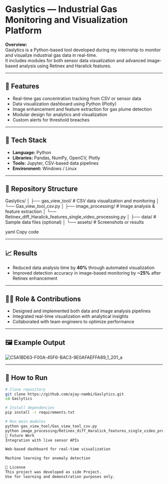 # Gaslytics — Industrial Gas Monitoring and Visualization Platform

**Overview:**  
Gaslytics is a Python-based tool developed during my internship to monitor and visualize industrial gas data in real-time.  
It includes modules for both sensor data visualization and advanced image-based analysis using Retinex and Haralick features.

---

## 🚀 Features
- Real-time gas concentration tracking from CSV or sensor data  
- Data visualization dashboard using Python (Plotly)  
- Image enhancement and feature extraction for gas plume detection  
- Modular design for analytics and visualization  
- Custom alerts for threshold breaches  

---

## 🧰 Tech Stack
- **Language:** Python  
- **Libraries:** Pandas, NumPy, OpenCV, Plotly  
- **Tools:** Jupyter, CSV-based data pipelines  
- **Environment:** Windows / Linux  

---

## 📂 Repository Structure
Gaslytics/
│
├── gas_view_tool/ # CSV data visualization and monitoring
│ └── Gas_view_tool_csv.py
│
├── image_processing/ # Image analysis & feature extraction
│ └── Retinex_diff_Haralick_features_single_video_processing.py
│
├── data/ # Sample data files (optional)
│
└── assets/ # Screenshots or results

yaml
Copy code

---

## 📈 Results
- Reduced data analysis time by **40%** through automated visualization  
- Improved detection accuracy in image-based monitoring by **~25%** after Retinex enhancement  

---

## 🧑‍💻 Role & Contributions
- Designed and implemented both data and image analysis pipelines  
- Integrated real-time visualization with analytical insights  
- Collaborated with team engineers to optimize performance  

---

## 🖼️ Example Output
![C5A1BD63-F00A-45F6-BAC3-9E0AFAEFFA89_1_201_a](https://github.com/user-attachments/assets/1bc78299-5435-41bf-873f-7ed5680018db)
 

---

## 🔗 How to Run
```bash
# Clone repository
git clone https://github.com/ajay-nambi/Gaslytics.git
cd Gaslytics

# Install dependencies
pip install -r requirements.txt

# Run main modules
python gas_view_tool/Gas_view_tool_csv.py
python image_processing/Retinex_diff_Haralick_features_single_video_processing.py
🔮 Future Work
Integration with live sensor APIs

Web-based dashboard for real-time visualization

Machine learning for anomaly detection

📜 License
This project was developed as side Project.
Use for learning and demonstration purposes only.
